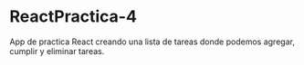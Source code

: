 # ReactPractica-4
App de practica React creando una lista de tareas donde podemos agregar, cumplir y eliminar tareas. 
